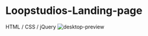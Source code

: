 # Loopstudios-Landing-page
HTML / CSS / jQuery 
![desktop-preview](https://user-images.githubusercontent.com/72826720/124977921-c81c7d00-e039-11eb-87d0-7c3c76135679.jpg)

